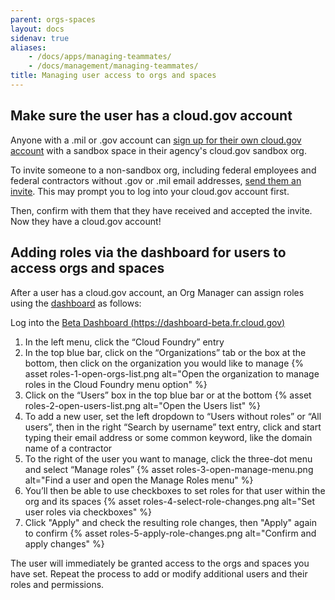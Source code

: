 ```yaml
---
parent: orgs-spaces
layout: docs
sidenav: true
aliases: 
    - /docs/apps/managing-teammates/
    - /docs/management/managing-teammates/
title: Managing user access to orgs and spaces
---
```


## Make sure the user has a cloud.gov account

Anyone with a .mil or .gov account can [sign up for their own cloud.gov account](https://cloud.gov/signup/) with a sandbox space in their agency's cloud.gov sandbox org.

To invite someone to a non-sandbox org, including federal employees and federal contractors without .gov or .mil email addresses, [send them an invite](https://account.fr.cloud.gov/invite). This may prompt you to log into your cloud.gov account first.

Then, confirm with them that they have received and accepted the invite. Now they have a cloud.gov account!

## Adding roles via the dashboard for users to access orgs and spaces

After a user has a cloud.gov account, an Org Manager can assign roles using the [dashboard](https://dashboard-beta.fr.cloud.gov/) as follows:

Log into the [Beta Dashboard (https://dashboard-beta.fr.cloud.gov)](https://dashboard-beta.fr.cloud.gov)

1. In the left menu, click the “Cloud Foundry” entry
1. In the top blue bar, click on the “Organizations” tab or the box at the bottom, then click on the organization you would like to manage
{% asset roles-1-open-orgs-list.png alt="Open the organization to manage roles in the Cloud Foundry menu option" %}
1. Click on the “Users” box in the top blue bar or at the bottom
{% asset roles-2-open-users-list.png alt="Open the Users list" %}
1. To add a new user, set the left dropdown to “Users without roles” or “All users”, then in the right “Search by username” text entry, click and start typing their email address or some common keyword, like the domain name of a contractor
1. To the right of the user you want to manage, click the three-dot menu and select “Manage roles”
{% asset roles-3-open-manage-menu.png alt="Find a user and open the Manage Roles menu" %}
1. You’ll then be able to use checkboxes to set roles for that user within the org and its spaces
{% asset roles-4-select-role-changes.png alt="Set user roles via checkboxes" %}
1. Click "Apply" and check the resulting role changes, then "Apply" again to confirm
{% asset roles-5-apply-role-changes.png alt="Confirm and apply changes" %}

The user will immediately be granted access to the orgs and spaces you have set. Repeat the process to add or modify additional users and their roles and permissions.
